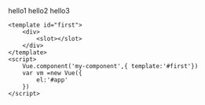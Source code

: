 <!DOCTYPE html>
<html lang="en">
<head>
    <meta charset="UTF-8">
    <meta name="viewport" content="width=device-width, initial-scale=1.0">
    <meta http-equiv="X-UA-Compatible" content="ie=edge">
    <title>Document</title>
    <script src="./lib/vue.js"></script>
</head>
<body>
    <div id="app">
        <my-component>hello1</my-component>
        <my-component>hello2</my-component>
        <my-component>hello3</my-component>
    </div>


    <template id="first">
        <div>
            <slot></slot>
        </div>
    </template>
    <script>
        Vue.component('my-component',{ template:'#first'})
        var vm =new Vue({
            el:'#app'
        })
    </script>
</body>
</html>
